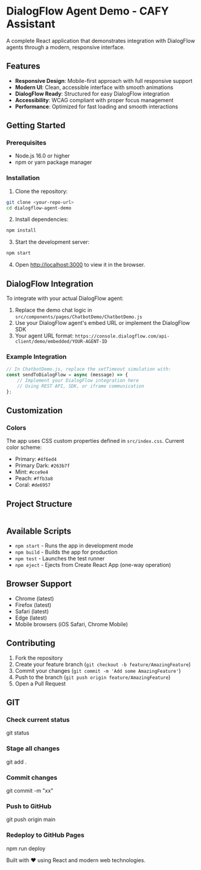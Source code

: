 # DialogFlow Agent Demo - CAFY Assistant

A complete React application that demonstrates integration with DialogFlow agents through a modern, responsive interface.

## Features

- **Responsive Design**: Mobile-first approach with full responsive support
- **Modern UI**: Clean, accessible interface with smooth animations
- **DialogFlow Ready**: Structured for easy DialogFlow integration
- **Accessibility**: WCAG compliant with proper focus management
- **Performance**: Optimized for fast loading and smooth interactions

## Getting Started

### Prerequisites

- Node.js 16.0 or higher
- npm or yarn package manager

### Installation

1. Clone the repository:

```bash
git clone <your-repo-url>
cd dialogflow-agent-demo
```

2. Install dependencies:

```bash
npm install
```

3. Start the development server:

```bash
npm start
```

4. Open [http://localhost:3000](http://localhost:3000) to view it in the browser.

## DialogFlow Integration

To integrate with your actual DialogFlow agent:

1. Replace the demo chat logic in `src/components/pages/ChatbotDemo/ChatbotDemo.js`
2. Use your DialogFlow agent's embed URL or implement the DialogFlow SDK
3. Your agent URL format: `https://console.dialogflow.com/api-client/demo/embedded/YOUR-AGENT-ID`

### Example Integration

```javascript
// In ChatbotDemo.js, replace the setTimeout simulation with:
const sendToDialogFlow = async (message) => {
	// Implement your DialogFlow integration here
	// Using REST API, SDK, or iframe communication
};
```

## Customization

### Colors

The app uses CSS custom properties defined in `src/index.css`. Current color scheme:

- Primary: `#4f6ed4`
- Primary Dark: `#263b7f`
- Mint: `#cce9e4`
- Peach: `#ffb3a8`
- Coral: `#de6957`

## Project Structure

```

```

## Available Scripts

- `npm start` - Runs the app in development mode
- `npm build` - Builds the app for production
- `npm test` - Launches the test runner
- `npm eject` - Ejects from Create React App (one-way operation)

## Browser Support

- Chrome (latest)
- Firefox (latest)
- Safari (latest)
- Edge (latest)
- Mobile browsers (iOS Safari, Chrome Mobile)

## Contributing

1. Fork the repository
2. Create your feature branch (`git checkout -b feature/AmazingFeature`)
3. Commit your changes (`git commit -m 'Add some AmazingFeature'`)
4. Push to the branch (`git push origin feature/AmazingFeature`)
5. Open a Pull Request

## GIT

### Check current status

git status

### Stage all changes

git add .

### Commit changes

git commit -m "xx"

### Push to GitHub

git push origin main

### Redeploy to GitHub Pages

npm run deploy

Built with ❤️ using React and modern web technologies.
